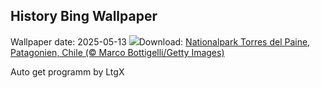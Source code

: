 ## History Bing Wallpaper
Wallpaper date: 2025-05-13
![](https://www.bing.com/th?id=OHR.TorresChile_DE-DE8890780027_UHD.jpg&w=1000)Download: [Nationalpark Torres del Paine, Patagonien, Chile (© Marco Bottigelli/Getty Images)](https://www.bing.com/th?id=OHR.TorresChile_DE-DE8890780027_UHD.jpg)

Auto get programm by LtgX
